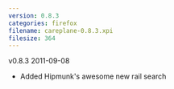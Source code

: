 ```yaml
---
version: 0.8.3
categories: firefox
filename: careplane-0.8.3.xpi
filesize: 364
---
```

v0.8.3 2011-09-08
* Added Hipmunk's awesome new rail search

